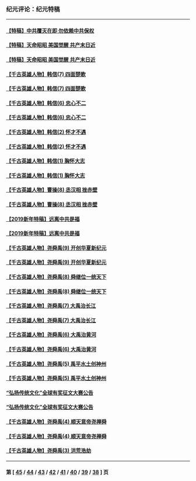 ### 纪元评论：纪元特稿
---
#### [【特稿】中共覆灭在即 勿依赖中共保权](../../pages/nsc424/n11278510.md) 
#### [【特稿】天命昭昭 美国觉醒 共产末日近](../../pages/nsc424/n11150259.md) 
#### [【特稿】天命昭昭 美国觉醒 共产末日近](../../pages/nsc424/n11150259.md) 
#### [【千古英雄人物】韩信(7) 四面楚歌](../../pages/nsc424/n7552608.md) 
#### [【千古英雄人物】韩信(7) 四面楚歌](../../pages/nsc424/n7552608.md) 
#### [【千古英雄人物】韩信(6) 忠心不二](../../pages/nsc424/n7552572.md) 
#### [【千古英雄人物】韩信(6) 忠心不二](../../pages/nsc424/n7552572.md) 
#### [【千古英雄人物】韩信(2) 怀才不遇](../../pages/nsc424/n7547691.md) 
#### [【千古英雄人物】韩信(2) 怀才不遇](../../pages/nsc424/n7547691.md) 
#### [【千古英雄人物】韩信(1) 胸怀大志](../../pages/nsc424/n7544501.md) 
#### [【千古英雄人物】韩信(1) 胸怀大志](../../pages/nsc424/n7544501.md) 
#### [【千古英雄人物】曹操(8) 丞汉相 挫赤壁](../../pages/nsc424/n7662490.md) 
#### [【千古英雄人物】曹操(8) 丞汉相 挫赤壁](../../pages/nsc424/n7662490.md) 
#### [【2019新年特稿】远离中共是福](../../pages/nsc424/n10942748.md) 
#### [【2019新年特稿】远离中共是福](../../pages/nsc424/n10942748.md) 
#### [【千古英雄人物】尧舜禹(9) 开创华夏新纪元](../../pages/nsc424/n7519873.md) 
#### [【千古英雄人物】尧舜禹(9) 开创华夏新纪元](../../pages/nsc424/n7519873.md) 
#### [【千古英雄人物】尧舜禹(8) 舜继位一统天下](../../pages/nsc424/n7515411.md) 
#### [【千古英雄人物】尧舜禹(8) 舜继位一统天下](../../pages/nsc424/n7515411.md) 
#### [【千古英雄人物】尧舜禹(7) 大禹治长江](../../pages/nsc424/n7475820.md) 
#### [【千古英雄人物】尧舜禹(7) 大禹治长江](../../pages/nsc424/n7475820.md) 
#### [【千古英雄人物】尧舜禹(6) 大禹治黄河](../../pages/nsc424/n7475816.md) 
#### [【千古英雄人物】尧舜禹(6) 大禹治黄河](../../pages/nsc424/n7475816.md) 
#### [【千古英雄人物】尧舜禹(5) 禹平水土创神州](../../pages/nsc424/n7475809.md) 
#### [【千古英雄人物】尧舜禹(5) 禹平水土创神州](../../pages/nsc424/n7475809.md) 
#### [“弘扬传统文化”全球有奖征文大赛公告](../../pages/nsc424/n10889849.md) 
#### [“弘扬传统文化”全球有奖征文大赛公告](../../pages/nsc424/n10889849.md) 
#### [【千古英雄人物】尧舜禹(4) 顺天意帝尧禅舜](../../pages/nsc424/n7471624.md) 
#### [【千古英雄人物】尧舜禹(4) 顺天意帝尧禅舜](../../pages/nsc424/n7471624.md) 
#### [【千古英雄人物】尧舜禹(3) 洪荒浩劫](../../pages/nsc424/n7471607.md) 

---
#### 第 [ [45](./45.md) / [44](./44.md) / [43](./43.md) / [42](./42.md) / [41](./41.md) / [40](./40.md) / [39](./39.md) / [38](./38.md) ] 页
